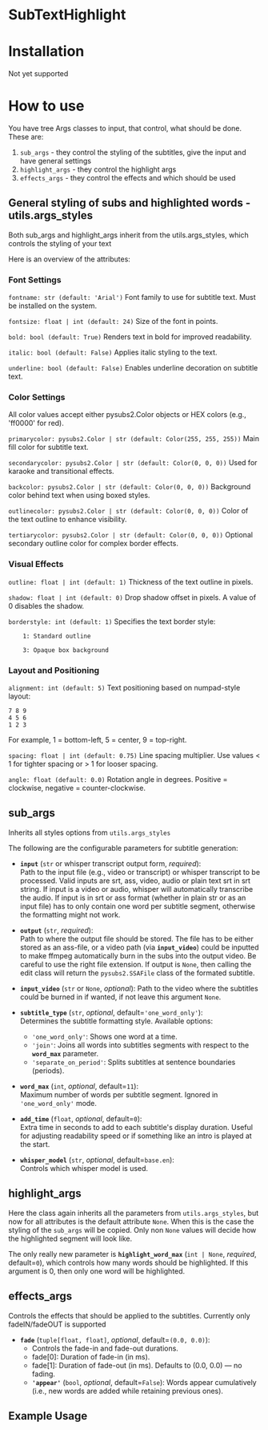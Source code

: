 # SubTextHighlight



# Installation

Not yet supported

# How to use

You have tree Args classes to input, that control, what should be done. These are:

1. `sub_args` - they control the styling of the subtitles, give the input and have general settings
2. `highlight_args` - they control the highlight args
3. `effects_args` - they control the effects and which should be used 

## General styling of subs and highlighted words - utils.args_styles

Both sub_args and highlight_args inherit from the utils.args_styles, which controls the styling of your text

Here is an overview of the attributes:

### Font Settings

`fontname: str (default: 'Arial')`
Font family to use for subtitle text. Must be installed on the system.

`fontsize: float | int (default: 24)`
Size of the font in points.

`bold: bool (default: True)`
Renders text in bold for improved readability.

`italic: bool (default: False)`
Applies italic styling to the text.

`underline: bool (default: False)`
Enables underline decoration on subtitle text.

### Color Settings

All color values accept either pysubs2.Color objects or HEX colors (e.g., 'ff0000' for red).

`primarycolor: pysubs2.Color | str (default: Color(255, 255, 255))`
Main fill color for subtitle text.

`secondarycolor: pysubs2.Color | str (default: Color(0, 0, 0))`
Used for karaoke and transitional effects.

`backcolor: pysubs2.Color | str (default: Color(0, 0, 0))`
Background color behind text when using boxed styles.

`outlinecolor: pysubs2.Color | str (default: Color(0, 0, 0))`
Color of the text outline to enhance visibility.

`tertiarycolor: pysubs2.Color | str (default: Color(0, 0, 0))`
Optional secondary outline color for complex border effects.

### Visual Effects

`outline: float | int (default: 1)`
Thickness of the text outline in pixels.

`shadow: float | int (default: 0)`
Drop shadow offset in pixels. A value of 0 disables the shadow.

`borderstyle: int (default: 1)`
Specifies the text border style:

        1: Standard outline

        3: Opaque box background

### Layout and Positioning

`alignment: int (default: 5)`
Text positioning based on numpad-style layout:

    7 8 9
    4 5 6
    1 2 3

For example, 1 = bottom-left, 5 = center, 9 = top-right.

`spacing: float | int (default: 0.75)`
Line spacing multiplier. Use values < 1 for tighter spacing or > 1 for looser spacing.

`angle: float (default: 0.0)`
Rotation angle in degrees. Positive = clockwise, negative = counter-clockwise.

## sub_args
Inherits all styles options from `utils.args_styles`

The following are the configurable parameters for subtitle generation:

- **`input`** (`str` or whisper transcript output form, *required*):  
  Path to the input file (e.g., video or transcript) or whisper transcript to be processed. Valid inputs are srt, ass, video, audio or plain text srt in srt string. If input is a video or audio, whisper will automatically transcribe the audio. If input is in srt or ass format (whether in plain str or as an input file) has to only contain one word per subtitle segment, otherwise the formatting might not work.

- **`output`** (`str`, *required*):  
  Path to where the output file should be stored. The file has to be either stored as an ass-file, or a video path (via **`input_video`**) could be inputted to make ffmpeg automatically burn in the subs into the output video. Be careful to use the right file extension. If output is `None`, then calling the edit class will return the `pysubs2.SSAFile` class of the formated subtitle.

- **`input_video`** (`str` or `None`, *optional*): 
  Path to the video where the subtitles could be burned in if wanted, if not leave this argument `None`. 

- **`subtitle_type`** (`str`, *optional*, default=`'one_word_only'`):  
  Determines the subtitle formatting style. Available options:  
  - `'one_word_only'`: Shows one word at a time.
  - `'join'`: Joins all words into subtitles segments with respect to the **`word_max`** parameter.
  - `'separate_on_period'`: Splits subtitles at sentence boundaries (periods).

- **`word_max`** (`int`, *optional*, default=`11`):  
  Maximum number of words per subtitle segment. Ignored in `'one_word_only'` mode.

- **`add_time`** (`float`, *optional*, default=`0`):  
  Extra time in seconds to add to each subtitle's display duration. Useful for adjusting readability speed or if something like an intro is played at the start.

- **`whisper_model`** (`str`, *optional*, default=`base.en`):  
  Controls which whisper model is used.

## highlight_args
Here the class again inherits all the parameters from `utils.args_styles`, but now for all attributes is the default attribute `None`. When this is the case the styling of the `sub_args` will be copied. Only non `None` values will decide how the highlighted segment will look like.

The only really new parameter is **`highlight_word_max`** (`int | None`, *required*, default=`0`), which controls how many words should be highlighted. If this argument is 0, then only one word will be highlighted.

## effects_args
Controls the effects that should be applied to the subtitles. Currently only fadeIN/fadeOUT is supported

- **`fade`** (`tuple[float, float]`, *optional*, default=`(0.0, 0.0)`):  
  - Controls the fade-in and fade-out durations.
  - fade[0]: Duration of fade-in (in ms).
  - fade[1]: Duration of fade-out (in ms).
  Defaults to (0.0, 0.0) — no fading.
  - **`'appear'`** (`bool`, *optional*, default=`False`): Words appear cumulatively (i.e., new words are added while retaining previous ones).

## Example Usage



